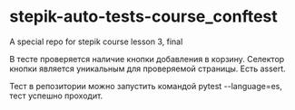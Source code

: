 # stepik-auto-tests-course_conftest
A special repo for stepik course lesson 3, final

В тесте проверяется наличие кнопки добавления в корзину. Селектор кнопки является уникальным для проверяемой страницы. Есть assert.

Тест в репозитории можно запустить командой pytest --language=es, тест успешно проходит.
